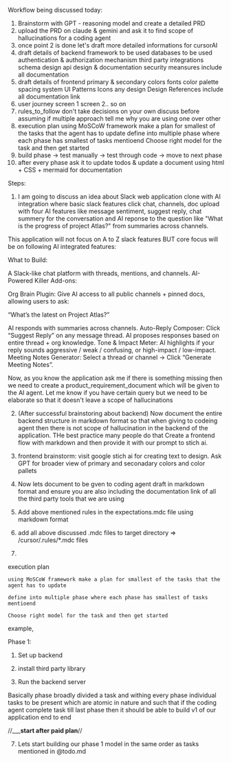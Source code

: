 Workflow being discussed today:
1. Brainstorm with GPT - reasoning model and create a detailed PRD
2. upload the PRD on claude & gemini and ask it to find scope of hallucinations for a coding agent
3. once point 2 is done let's draft more detailed informations for cursorAI
4. draft details of backend
    framework to be used
    databases to be used
    authentication & authorization mechanism
    third party integrations
    schema design
    api design & documentation
    security meansures
    include all documentation
5. draft details of frontend
    primary & secondary colors
    fonts
    color palette
    spacing system
    UI Patterns
    Icons
    any design Design References
    include all documentation link
5. user journey
    screen 1
    screen 2.. so on
6. rules_to_follow
    don't take decisions on your own
    discuss before assuming
    if multiple approach tell me why you are using one over other
7. execution plan
    using MoSCoW framework make a plan for smallest of the tasks that the agent has to update
    define into multiple phase where each phase has smallest of tasks mentioend
    Choose right model for the task and then get started
8. build phase -> test manually -> test through code -> move to next phase
9. after every phase ask it to update todos & update a document using html + CSS + mermaid for documentation

Steps:

1. I am going to discuss an idea about Slack web application clone with AI integration where basic slack features click chat, channels, doc upload with four AI features like message sentiment, suggest reply, chat summery for the conversation and AI reponse to the question like "What is the progress of project Atlas?" from summaries across channels.

This application will not focus on A to Z slack features BUT core focus will be on following AI integrated features:

What to Build:

A Slack-like chat platform with threads, mentions, and channels.
AI-Powered Killer Add-ons:

Org Brain Plugin:
Give AI access to all public channels + pinned docs, allowing users to ask:

“What’s the latest on Project Atlas?”

AI responds with summaries across channels.
Auto-Reply Composer:
Click “Suggest Reply” on any message thread.
AI proposes responses based on entire thread + org knowledge.
Tone & Impact Meter:
AI highlights if your reply sounds aggressive / weak / confusing, or high-impact / low-impact.
Meeting Notes Generator:
Select a thread or channel → Click “Generate Meeting Notes”.

Now, as you know the application ask me if there is something missing then we need to create a product_requirement_document which will be given to the AI agent. Let me know if you have certain query but we need to be elaborate so that it doesn't leave a scope of hallucinations

2. (After successful brainstoring about backend) Now document the entire backend structure in markdown format so that when giving to codeing agent then there is not scope of hallucination in the backend of the application. THe best practice many people do that Create a frontend flow with markdown and then provide it with our prompt to stich ai.

3. frontend brainstorm: visit google stich ai for creating text to design. Ask GPT for broader view of primary and seconadary colors and color pallets

4. Now lets document to be gven to coding agent draft in markdown format and ensure you are also including the documentation link of all the third party tools that we are using

5. Add above mentioned rules in the expectations.mdc file using markdown format

5. add all above discussed .mdc files to target directory => /cursor/.rules/*.mdc files

6. 
execution plan

    using MoSCoW framework make a plan for smallest of the tasks that the agent has to update

    define into multiple phase where each phase has smallest of tasks mentioend

    Choose right model for the task and then get started

example, 

Phase 1:

1. Set up backend

2.  install third party library

3. Run the backend server

Basically phase broadly divided a task and withing every phase individual tasks to be present which are atomic in nature and such that if the coding agent complete task till last phase then it should be able to build v1 of our application end to end

//_______________start after paid plan____________//

7. Lets start building our phase 1 model in the same order as tasks mentioned in @todo.md

